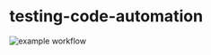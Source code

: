 # testing-code-automation

![example workflow](https://github.com/github/docs/actions/workflows/main.yml/badge.svg)


  
